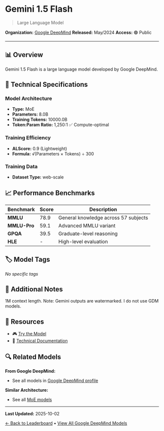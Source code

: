 # Gemini 1.5 Flash

> Large Language Model

**Organization:** [Google DeepMind](../../labs/google-deepmind.md)
**Released:** May/2024
**Access:** 🟢 Public

---

## 📊 Overview

Gemini 1.5 Flash is a large language model developed by Google DeepMind.

## 🔧 Technical Specifications

### Model Architecture
- **Type:** MoE
- **Parameters:** 8.0B
- **Training Tokens:** 10000.0B
- **Token:Param Ratio:** 1,250:1 ✅ Compute-optimal

### Training Efficiency
- **ALScore:** 0.9 (Lightweight)
- **Formula:** √(Parameters × Tokens) ÷ 300

### Training Data
- **Dataset Type:** web-scale

## 📈 Performance Benchmarks

| Benchmark | Score | Description |
|-----------|-------|-------------|
| **MMLU** | 78.9 | General knowledge across 57 subjects |
| **MMLU-Pro** | 59.1 | Advanced MMLU variant |
| **GPQA** | 39.5 | Graduate-level reasoning |
| **HLE** | - | High-level evaluation |

## 🏷️ Model Tags

_No specific tags_

## 📝 Additional Notes

1M context length. Note: Gemini outputs are watermarked. I do not use GDM models.

## 🔗 Resources

- 🎮 [Try the Model](https://aistudio.google.com/app/prompts/new_chat)
- 📄 [Technical Documentation](https://goo.gle/GeminiV1-5)

## 🔍 Related Models

**From Google DeepMind:**
- See all models in [Google DeepMind profile](../../labs/google-deepmind.md)

**Similar Architecture:**
- See all [MoE models](../../architectures/moe.md)

---

**Last Updated:** 2025-10-02

[← Back to Leaderboard](../../README.md) • [View All Google DeepMind Models](../../labs/google-deepmind.md)
